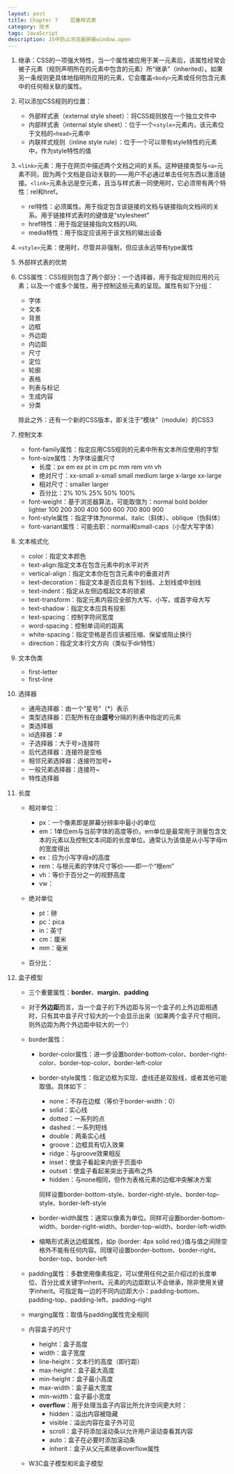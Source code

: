 ```yaml
---
layout: post
title: Chapter 7	层叠样式表
category: 技术
tags: JavaScript
description: JS中防止浏览器屏蔽window.open
---
```


1. 继承：CSS的一项强大特性，当一个属性被应用于某一元素后，该属性经常会被子元素（规则声明所在的元素中包含的元素）所“继承”（inherited）。如果另一条规则更具体地指明所应用的元素，它会覆盖`<body>`元素或任何包含元素中的任何相关联的属性。
2. 可以添加CSS规则的位置：
	- 外部样式表（external style sheet）：将CSS规则放在一个独立文件中
	- 内部样式表（internal style sheet）：位于一个`<style>`元素内，该元素位于文档的`<head>`元素中
	- 内联样式规则（inline style rule）：位于一个可以带有style特性的元素中，作为style特性的值
3. `<link>`元素：用于在网页中描述两个文档之间的关系。这种链接类型与`<a>`元素不同，因为两个文档是自动关联的——用户不必通过单击任何东西以激活链接。`<link>`元素永远是空元素，且当与样式表一同使用时，它必须带有两个特性：rel和href。
	- rel特性：必须属性。用于指定包含该链接的文档与链接指向文档间的关系。用于链接样式表时的键值是“stylesheet”
	- href特性：用于指定链接指向文档的URL
	- media特性：用于指定应该用于该文档的输出设备
4. `<style>`元素：使用时，尽管并非强制，但应该永远带有type属性
5. 外部样式表的优势
6. CSS属性：CSS规则包含了两个部分：一个选择器，用于指定规则应用的元素；以及一个或多个属性，用于控制这些元素的呈现。属性有如下分组：
	- 字体
	- 文本
	- 背景
	- 边框
	- 外边距
	- 内边距
	- 尺寸
	- 定位
	- 轮廓
	- 表格
	- 列表与标记
	- 生成内容
	- 分类  

	除此之外：还有一个新的CSS版本，即关注于“模块”（module）的CSS3  
7. 控制文本
	- font-family属性：指定应用CSS规则的元素中所有文本所应使用的字型
	- font-size属性：为字体设置尺寸
		- 长度：px em ex pt in cm pc mm rem vm vh
		- 绝对尺寸：xx-small x-small small medium large x-large xx-large
		- 相对尺寸：smaller larger
		- 百分比：2% 10% 25% 50% 100%
	- font-weight：基于浏览器算法，可能取值为：normal bold bolder lighter 100 200 300 400 500 600 700 800 900
	- font-style属性：指定字体为normal、italic（斜体）、oblique（伪斜体）
	- font-variant属性：可能去职：normal和small-caps（小型大写字体）  


8. 文本格式化
	- color：指定文本颜色
	- text-align:指定文本在包含元素中的水平对齐
	- vertical-align：指定文本你在包含元素中的垂直对齐
	- text-decoration：指定文本是否应具有下划线、上划线或中划线
	- text-indent：指定从左侧边框起文本的锁紧
	- text-transform：指定元素内容应全部为大写、小写，或首字母大写
	- text-shadow：指定文本应具有投影
	- text-spacing：控制字符间宽度
	- word-spacing：控制单词间的距离
	- white-spacing：指定空格是否应该被压缩、保留或阻止换行
	- direction：指定文本行文方向（类似于dir特性）  

9. 文本伪类
	- first-letter
	- first-line

10. 选择器
	- 通用选择器：由一个“星号”（*）表示
	- 类型选择器：匹配所有在由**逗号**分隔的列表中指定的元素
	- 类选择器
	- id选择器：#
	- 子选择器：大于号>连接符
	- 后代选择器：连接符是空格
	- 相邻兄弟选择器：连接符加号+
	- 一般兄弟选择器：连接符~
	- 特性选择器

11. 长度
	- 相对单位：
		- px：一个像素即是屏幕分辨率中最小的单位
		- em：1单位em与当前字体的高度等价。em单位是最常用于测量包含文本的元素以及控制文本间距的长度单位。通常认为该值是从小写字母m的宽度得出
		- ex：应为小写字母x的高度
		- rem：与根元素的字体尺寸等价——即一个“根em”
		- vh：等价于百分之一的视野高度
		- vw：
	- 绝对单位
		- pt：磅
		- pc：pica
		- in：英寸
		- cm：厘米
		- mm：毫米

	- 百分比：
12. 盒子模型
	- 三个重要属性：**border**、**margin**、**padding**
	- 对于**外边距**而言，当一个盒子的下外边距与另一个盒子的上外边距相遇时，只有其中盒子尺寸较大的一个会显示出来（如果两个盒子尺寸相同，则外边距为两个外边距中较大的一个）
	- border属性：
		- border-color属性：进一步设置border-bottom-color、border-right-color、border-top-color、border-left-color
			

		- border-style属性：指定边框为实现、虚线还是双股线，或者其他可能取值。具体如下：
			- none：不存在边框（等价于border-width：0）
			- solid：实心线
			- dotted：一系列的点
			- dashed：一系列短线
			- double：两条实心线
			- groove：边框具有切入效果
			- ridge：与groove效果相反
			- inset：使盒子看起来内嵌于页面中
			- outset：使盒子看起来突出于画布之外
			- hidden：与none相同，但作为表格元素的边框冲突解决方案
		
			同样设置border-bottom-style、border-right-style、border-top-style、border-left-style
			
		- border-width属性：通常以像素为单位。同样可设置border-bottom-width、border-right-width、border-top-width、border-left-width
		- 缩略形式表达边框属性，如p {border: 4px solid red;}值与值之间除空格外不能有任何内容。同理可设置border-bottom、border-right、border-top、border-left

	- padding属性：多数使用像素指定，可以使用任何之前介绍过的长度单位、百分比或关键字inherit。元素的内边距默认不会继承，除非使用关键字inherit。可指定每一边的不同内边距大小：padding-bottom、padding-top、padding-left、padding-right
	- marging属性：取值与padding属性完全相同 
	- 内容盒子的尺寸
		- height：盒子高度
		- width：盒子宽度
		- line-height：文本行的高度（即行距）
		- max-height：盒子最大高度
		- min-height：盒子最小高度
		- max-width：盒子最大宽度
		- min-width：盒子最小宽度
		- **overflow**：用于处理当盒子内容比所允许空间更大时：
			- hidden：溢出内容被隐藏
			- visible：溢出内容在盒子外可见
			- scroll：盒子将添加滚动条以允许用户滚动查看其内容
			- auto：盒子在必要时添加滚动条
			- inherit：盒子从父元素继承overflow属性

	- W3C盒子模型和IE盒子模型